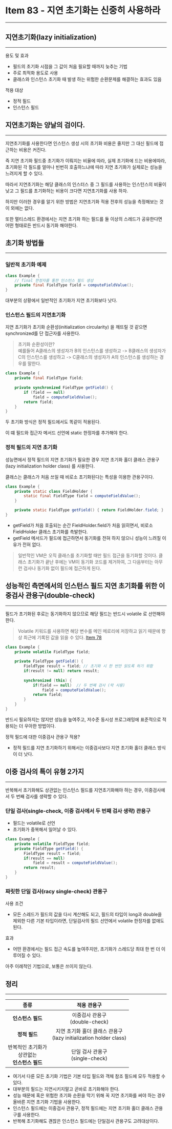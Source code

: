# Item 83 - 지연 초기화는 신중히 사용하라

<hr>

## 지연초기화(lazy initialization)

<hr>

용도 및 효과
- 필드의 초기화 시점을 그 값이 처음 필요할 때까지 늦추는 기법
- 주로 최적화 용도로 사용
- 클래스와 인스턴스 초기화 때 발생 하는 위험한 순환문제를 해결하는 효과도 있음

적용 대상
- 정적 필드
- 인스턴스 필드

## 지연초기화는 양날의 검이다.

<hr>

지연초기화를 사용한다면 인스턴스 생성 시의 초기화 비용은 줄지만 그 대신 필드에 접근하는 비용은 커진다.

즉 지연 초기화 필드중 초기화가 이뤄지는 비율에 따라, 실제 초기화에 드는 비용에따라, 초기화된 각 필드를 얼마나 빈번히 호출하느냐에 따라
지연 초기화가 실제로는 성능을 느려지게 할 수 있다.

따라서 지연초기화는
해당 클래스의 인스터스 중 그 필드를 사용하는 인스턴스의 비율이 낮고
그 필드를 초기화하는 비용이 크다면
지연초기화를 사용 하자.

하지만 이러한 경우를 알기 위한 방법은 지연초기화 적용 전후의 성능을 측정해보는 것 이 외에는 없다.

또한 멀티스레드 환경에서는 지연 초기화 하는 필드를 둘 이상의 스레드가 공유한다면
어떤 형태로든 반드시 동기화 해야한다.

## 초기화 방법들 

<hr>

### 일반적 초기화 예제

```Java
class Example {
    // final 한정자를 통한 인스턴스 필드 생성
    private final FieldType field = computeFieldValue();
}
```

대부분의 상황에서 일반적인 초기화가 지연 초기화보다 낫다.

### 인스턴스 필드의 지연초기화

지연 초기화가 초기화 순환성(initialization circularity) 을 깨뜨릴 것 같으면 synchronized를 단 접근자를 사용한다.
> 초기화 순환성이란? <br>
> 예를들어
> A클래스의 생성자가 B의 인스턴스를 생성하고 -> B클래스의 생성자가 C의 인스턴스를 생성하고 -> C클래스의 생성자가 A의 인스턴스를 생성하는 경우를 말한다.
```Java
class Example {
    private final FieldType field;
    
    private synchronized FieldType getField() {
        if (field == null) 
            field = computeFieldValue();
        return field;
    }
}
```

두 초기화 방식은 정적 필드에서도 똑같이 적용된다.

이 떄 필드와 접근자 메서드 선언에 static 한정자를 추가해야 한다.

### 정적 필드의 지연 초기화

성능면에서 정적 필드의 지연 초기화가 필요한 경우 지연 초기화 홀더 클래스 관용구(lazy initialization holder class) 를 사용한다.

클래스는 클래스가 처음 쓰일 때 비로소 초기화된다는 특성을 이용한 관용구이다.

```Java
class Example {
    private static class FieldHolder {
        static final FieldType field = computeFieldValue();
    }

    private static FieldType getField() { return FieldHolder.field; }
}
```

- getField가 처음 호출되는 순간 FieldHolder.field가 처음 읽히면서, 비로소 FieldHolder 클래스 초기화를 촉발한다.
- getField 메서드가 필드에 접근하면서 동기화를 전혀 하지 않으니 성능이 느려질 이유가 전혀 없다.

> 일반적인 VM은 오직 클래스를 초기화할 때만 필드 접근을 동기화할 것이다.
> 클래스 초기화가 끝난 후에는 VM이 동기화 코드를 제거하여, 그 다음부터는 아무런 검사나 동기화 없이 필드에 접근하게 된다.

## 성능적인 측면에서의 인스턴스 필드 지연 초기화를 위한 이중검사 관용구(double-check)

<hr>
필드가 초기화된 후로는 동기화하지 않으므로 해당 필드는 반드시 volatile 로 선언해야 한다.

> Volatile 키워드를 사용하면 해당 변수를 메인 메로리에 저장하고 읽기 때문에 항상 최근에 기록된 값을 읽을 수 있다. 
> [Item 78](https://obtainable-poppyseed-72e.notion.site/item-78-e5c999b8ceea4ff0b9d3fc288eacb95b)
```Java
class Example {
    private volatile FieldType field;
    
    private FieldType getField() {
        FieldType result = field; // 초기화 시 한 번만 읽도록 하기 위함
        if(result != null) return result;
        
        synchronized (this) {
            if(field == null)  // 두 번째 검사 (락 사용)
                field = computeFieldValue();
            return field;
        }
    }
}
```

반드시 필요하지는 않지만 성능을 높여주고, 저수준 동시성 프로그래밍에 표준적으로 적용되는 더 우아한 방법이다.

정적 필드에 대한 이중검사 관용구 적용?
- 정적 필드를 지연 초기화하기 위해서는 이중검사보다 지연 초기화 홀더 클래스 방식이 더 낫다.

## 이중 검사의 특이 유형 2가지

<hr>

반복해서 초기화해도 상관없는 인스턴스 필드를 지연초기화해야 하는 경우, 이중검사에서 두 번째 검사를 생략할 수 있다.

### 단일 검사(single-check, 이중 검사에서 두 번째 검사 생략) 관용구

- 필드는 volatile로 선언
- 초기화가 중복해서 일어날 수 있다.

```Java
class Example {
    private volatile FieldType field;
    private FieldType getField() {
        FieldType result = field;
        if(result == null) 
            field = result = computeFieldValue();
        return result;
    }
}
```

### 짜릿한 단일 검사(racy single-check) 관용구

사용 조건

- 모든 스레드가 필드의 값을 다시 계산해도 되고, 필드의 타입이 long과 double을 제외한 다른 기본 타입이라면, 단일검사의 필드 선언에서 volatile 한정자를 없애도 된다.

효과

- 어떤 환경에서는 필드 접근 속도를 높여주지만, 초기화가 스레드당 최대 한 번 더 이루어질 수 있다.

아주 이례적인 기법으로, 보통은 쓰이지 않는다.

## 정리

<hr>

|                **종류**                |                       **적용 관용구**                        |
|:------------------------------------:|:-------------------------------------------------------:|
|             **인스턴스 필드**              |              이중검사 관용구 <br> (double-check)               |
|              **정적 필드**               |지연 초기화 홀더 클래스 관용구 <br> (lazy initialization holder class)|
| 반복적인 초기화가 <br> 상관없는 <br> **인스턴스 필드** |              단일 검사 관용구 <br> (single-check)              |

- 여기서 다룬 모든 초기화 기법은 기본 타입 필드와 객체 참조 필드에 모두 적용할 수 있다.
- 대부분의 필드는 지연시키지말고 곧바로 초기화해야 한다.
- 성능 때문에 혹은 위험한 초기화 순환을 막기 위해 꼭 지연 초기화를 써야 하는 경우 올바른 지연 초기화 기법을 사용한다.
- 인스턴스 필드에는 이중검사 관용구, 정적 필드에는 지연 초기화 홀더 클래스 관용구를 사용한다.
- 반복해 초기화해도 괜찮은 인스턴스 필드에는 단일검사 관용구도 고려대상이다.